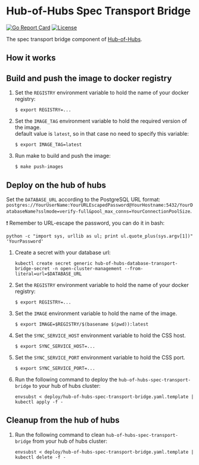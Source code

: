 [comment]: # ( Copyright Contributors to the Open Cluster Management project )

# Hub-of-Hubs Spec Transport Bridge

[![Go Report Card](https://goreportcard.com/badge/github.com/open-cluster-management/hub-of-hubs-spec-transport-bridge)](https://goreportcard.com/report/github.com/open-cluster-management/hub-of-hubs-spec-transport-bridge)
[![License](https://img.shields.io/github/license/open-cluster-management/hub-of-hubs-spec-transport-bridge)](/LICENSE)

The spec transport bridge component of [Hub-of-Hubs](https://github.com/open-cluster-management/hub-of-hubs).

## How it works

## Build and push the image to docker registry

1.  Set the `REGISTRY` environment variable to hold the name of your docker registry:
    ```
    $ export REGISTRY=...
    ```
    
1.  Set the `IMAGE_TAG` environment variable to hold the required version of the image.  
    default value is `latest`, so in that case no need to specify this variable:
    ```
    $ export IMAGE_TAG=latest
    ```
    
1.  Run make to build and push the image:
    ```
    $ make push-images
    ```

## Deploy on the hub of hubs

Set the `DATABASE_URL` according to the PostgreSQL URL format: `postgres://YourUserName:YourURLEscapedPassword@YourHostname:5432/YourDatabaseName?sslmode=verify-full&pool_max_conns=YourConnectionPoolSize`.

:exclamation: Remember to URL-escape the password, you can do it in bash:

```
python -c "import sys, urllib as ul; print ul.quote_plus(sys.argv[1])" 'YourPassword'
```

1.  Create a secret with your database url:

    ```
    kubectl create secret generic hub-of-hubs-database-transport-bridge-secret -n open-cluster-management --from-literal=url=$DATABASE_URL
    ```

1.  Set the `REGISTRY` environment variable to hold the name of your docker registry:
    ```
    $ export REGISTRY=...
    ```
    
1.  Set the `IMAGE` environment variable to hold the name of the image.

    ```
    $ export IMAGE=$REGISTRY/$(basename $(pwd)):latest
    ```

1.  Set the `SYNC_SERVICE_HOST` environment variable to hold the CSS host.
    ```
    $ export SYNC_SERVICE_HOST=...
    ```

1.  Set the `SYNC_SERVICE_PORT` environment variable to hold the CSS port.
    ```
    $ export SYNC_SERVICE_PORT=...
    ```
    
1.  Run the following command to deploy the `hub-of-hubs-spec-transport-bridge` to your hub of hubs cluster:  
    ```
    envsubst < deploy/hub-of-hubs-spec-transport-bridge.yaml.template | kubectl apply -f -
    ```
    
## Cleanup from the hub of hubs
    
1.  Run the following command to clean `hub-of-hubs-spec-transport-bridge` from your hub of hubs cluster:  
    ```
    envsubst < deploy/hub-of-hubs-spec-transport-bridge.yaml.template | kubectl delete -f -
    ```
